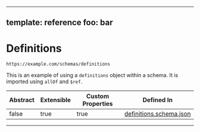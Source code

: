 
---
template: reference
foo: bar
---

# Definitions
```
https://example.com/schemas/definitions
```

This is an example of using a `definitions` object within a schema.
It is imported using `allOf` and `$ref`.

| Abstract | Extensible | Custom Properties | Defined In |
|----------|------------|-------------------|------------|
| false | true | true | [definitions.schema.json](definitions.schema.json) |
---